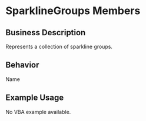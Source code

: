 # SparklineGroups Members

## Business Description
Represents a collection of sparkline groups.

## Behavior
Name

## Example Usage
No VBA example available.